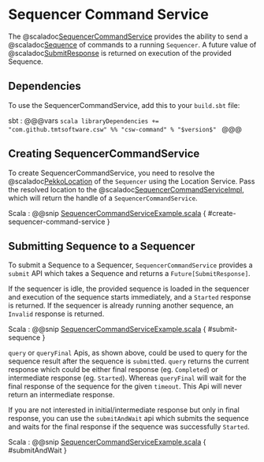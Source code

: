 # Sequencer Command Service

The @scaladoc[SequencerCommandService](csw/command/api/scaladsl/SequencerCommandService) provides the ability to send a @scaladoc[Sequence](csw/params/commands/Sequence) of commands to a running `Sequencer`. 
A future value of @scaladoc[SubmitResponse](csw/params/commands/CommandResponse$$SubmitResponse) is returned on execution of the provided Sequence.

## Dependencies

To use the SequencerCommandService, add this to your `build.sbt` file:

sbt
: @@@vars
    ```scala
    libraryDependencies += "com.github.tmtsoftware.csw" %% "csw-command" % "$version$"
    ```
    @@@
    
## Creating SequencerCommandService

To create SequencerCommandService, you need to resolve the @scaladoc[PekkoLocation](csw/location/api/models/PekkoLocation) of the `Sequencer` using the Location Service. Pass the resolved
location to the @scaladoc[SequencerCommandServiceImpl](csw/command/client/SequencerCommandServiceImpl), which will return the handle of a `SequencerCommandService`. 

Scala
: @@snip [SequencerCommandServiceExample.scala](../../../../examples/src/main/scala/example/sequencerCommandService/SequencerCommandServiceExample.scala) { #create-sequencer-command-service }

## Submitting Sequence to a Sequencer

To submit a Sequence to a Sequencer, `SequencerCommandService` provides a `submit` API which takes a Sequence and returns a
`Future[SubmitResponse]`.

If the sequencer is idle, the provided sequence is loaded in the sequencer and
execution of the sequence starts immediately, and a `Started` response is returned.
If the sequencer is already running another sequence, an `Invalid` response is returned.

Scala
: @@snip [SequencerCommandServiceExample.scala](../../../../examples/src/main/scala/example/sequencerCommandService/SequencerCommandServiceExample.scala) { #submit-sequence }

`query` or `queryFinal` Apis, as shown above, could be used to query for the sequence result after the sequence is `submit`ted.
`query` returns the current response which could be either final response (eg. `Completed`) or intermediate response (eg. `Started`).
Whereas `queryFinal` will wait for the final response of the sequence for the given `timeout`. This Api will never return an intermediate response.

If you are not interested in initial/intermediate response but only in final response, you can use the `submitAndWait` api which submits
the sequence and waits for the final response if the sequence was successfully `Started`.


Scala
: @@snip [SequencerCommandServiceExample.scala](../../../../examples/src/main/scala/example/sequencerCommandService/SequencerCommandServiceExample.scala) { #submitAndWait }